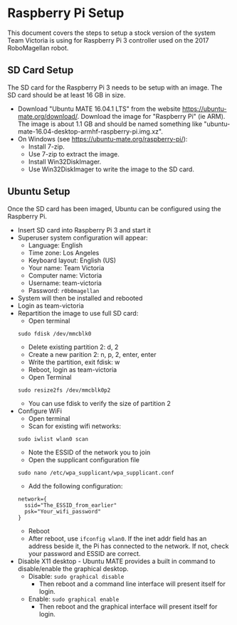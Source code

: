 # Raspberry Pi Setup
This document covers the steps to setup a stock version of the system Team Victoria is using
for Raspberry Pi 3 controller used on the 2017 RoboMagellan robot.

## SD Card Setup
The SD card for the Raspberry Pi 3 needs to be setup with an image. The SD card should
be at least 16 GB in size.

* Download "Ubuntu MATE 16.04.1 LTS" from the website https://ubuntu-mate.org/download/. 
Download the image for "Raspberry Pi" (ie ARM). The image is about 1.1 GB and should be
named something like "ubuntu-mate-16.04-desktop-armhf-raspberry-pi.img.xz".
* On Windows (see https://ubuntu-mate.org/raspberry-pi/):
  * Install 7-zip.
  * Use 7-zip to extract the image.
  * Install Win32DiskImager.
  * Use Win32DiskImager to write the image to the SD card.
  
## Ubuntu Setup
Once the SD card has been imaged, Ubuntu can be configured using the Raspberry Pi.

* Insert SD card into Raspberry Pi 3 and start it
* Superuser system configuration will appear:
  * Language: English
  * Time zone: Los Angeles
  * Keyboard layout: English (US)
  * Your name: Team Victoria
  * Computer name: Victoria
  * Username: team-victoria
  * Password: `r0b0magellan`
* System will then be installed and rebooted
* Login as team-victoria
* Repartition the image to use full SD card:
  * Open terminal
  ```
  sudo fdisk /dev/mmcblk0
  ```
  * Delete existing partition 2: d, 2
  * Create a new parition 2: n, p, 2, enter, enter
  * Write the partition, exit fdisk: w
  * Reboot, login as team-victoria
  * Open Terminal
  ```
  sudo resize2fs /dev/mmcblk0p2
  ```
  * You can use fdisk to verify the size of partition 2
* Configure WiFi
  * Open terminal
  * Scan for existing wifi networks:
  ```
  sudo iwlist wlan0 scan
  ````
  * Note the ESSID of the network you to join
  * Open the supplicant configuration file
  ```
  sudo nano /etc/wpa_supplicant/wpa_supplicant.conf
  ```
  * Add the following configuration:
  ```
  network={
    ssid="The_ESSID_from_earlier"
    psk="Your_wifi_password"
  }
  ```
  * Reboot
  * After reboot, use `ifconfig wlan0`. If the  inet addr field has an address beside it,
  the Pi has connected to the network. If not, check your password and ESSID are correct.
* Disable X11 desktop - Ubuntu MATE provides a built in command to disable/enable the graphical
desktop.
  * Disable: `sudo graphical disable`
    * Then reboot and a command line interface will present itself for login.
  * Enable: `sudo graphical enable`
    * Then reboot and the graphical interface will present itself for login.
